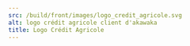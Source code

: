 ```yaml
---
src: /build/front/images/logo_credit_agricole.svg
alt: logo crédit agricole client d'akawaka
title: Logo Crédit Agricole
---
```

